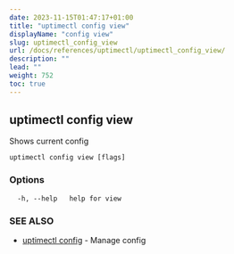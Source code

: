 ```yaml
---
date: 2023-11-15T01:47:17+01:00
title: "uptimectl config view"
displayName: "config view"
slug: uptimectl_config_view
url: /docs/references/uptimectl/uptimectl_config_view/
description: ""
lead: ""
weight: 752
toc: true
---
```

## uptimectl config view

Shows current config

```
uptimectl config view [flags]
```

### Options

```
  -h, --help   help for view
```

### SEE ALSO

* [uptimectl config](/docs/references/uptimectl/uptimectl_config/)	 - Manage config

